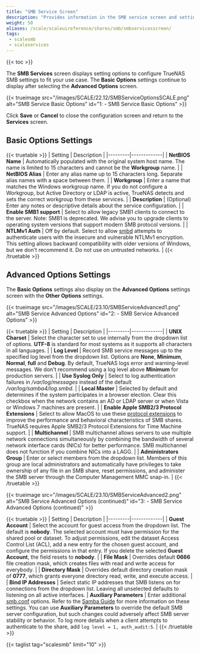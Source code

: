 ```yaml
---
title: "SMB Service Screen"
description: "Provides information in the SMB service screen and settings."
weight: 50
aliases: /scale/scaleuireference/shares/smb/smbservicesscreen/
tags:
 - scalesmb
 - scaleservices
---
```


{{< toc >}}

The **SMB Services** screen displays setting options to configure TrueNAS SMB settings to fit your use case.
The **Basic Options** settings continue to display after selecting the **Advanced Options** screen.

{{< trueimage src="/images/SCALE/22.12/SMBServiceOptionsSCALE.png" alt="SMB Service Basic Options" id="1: - SMB Service Basic Options" >}}

Click **Save** or **Cancel** to close the configuration screen and return to the **Services** screen.

## Basic Options Settings

{{< truetable >}}
| Setting | Description |
|---------|-------------|
| **NetBIOS Name** | Automatically populated with the original system host name. The name is limited to 15 characters and cannot be the **Workgroup** name. |
| **NetBIOS Alias** | Enter any alias name up to 15 characters long. Separate alias names with a space between them. |
| **Workgroup** | Enter a name that matches the Windows workgroup name. If you do not configure a Workgroup, but Active Directory or LDAP is active, TrueNAS detects and sets the correct workgroup from these services. |
| **Description** | (Optional) Enter any notes or descriptive details about the service configuration. |
| **Enable SMB1 support** | Select to allow legacy SMB1 clients to connect to the server. Note: SMB1 is deprecated. We advise you to upgrade clients to operating system versions that support modern SMB protocol versions. |
| **NTLMv1 Auth** | Off by default. Select to allow [smbd](https://www.samba.org/samba/docs/current/man-html/smbd.8.html) attempts to authenticate users with the insecure and vulnerable NTLMv1 encryption. This setting allows backward compatibility with older versions of Windows, but we don't recommend it. Do not use on untrusted networks. |
{{< /truetable >}}

## Advanced Options Settings
The **Basic Options** settings also display on the **Advanced Options** settings screen with the **Other Options** settings.

{{< trueimage src="/images/SCALE/23.10/SMBServiceAdvanced1.png" alt="SMB Service Advanced Options" id="2: - SMB Service Advanced Options" >}}

{{< truetable >}}
| Setting | Description |
|---------|-------------|
| **UNIX Charset** | Select the character set to use internally from the dropdown list of options. **UTF-8** is standard for most systems as it supports all characters in all languages. |
| **Log Level** | Record SMB service messages up to the specified log level from the dropdown list. Options are **None**, **Minimum**, **Normal**, **full** and **Debug**. By default, TrueNAS logs error and warning-level messages. We don't recommend using a log level above **Minimum** for production servers. |
| **Use Syslog Only** | Select to log authentication failures in */var/log/messages* instead of the default */var/log/samba4/log.smbd*. |
| **Local Master** | Selected by default and determines if the system participates in a browser election. Clear this checkbox when the network contains an AD or LDAP server or when Vista or Windows 7 machines are present. |
| **Enable Apple SMB2/3 Protocol Extensions** | Select to allow MacOS to use these [protocol extensions](https://support.apple.com/en-us/HT210803) to improve the performance and behavioral characteristics of SMB shares. TrueNAS requires Apple SMB2/3 Protocol Extensions for Time Machine support. |
| **Multichannel** | SMB multichannel allows servers to use multiple network connections simultaneously by combining the bandwidth of several network interface cards (NICs) for better performance. SMB multichannel does not function if you combine NICs into a LAGG. |
| **Administrators Group** | Enter or select members from the dropdown list. Members of this group are local administrators and automatically have privileges to take ownership of any file in an SMB share, reset permissions, and administer the SMB server through the Computer Management MMC snap-in. |
{{< /truetable >}}

{{< trueimage src="/images/SCALE/23.10/SMBServiceAdvanced2.png" alt="SMB Service Advanced Options (continued)" id="3: - SMB Service Advanced Options (continued)" >}}

{{< truetable >}}
| Setting | Description |
|---------|-------------|
| **Guest Account** | Select the account for guest access from the dropdown list. The default is **nobody**. The selected account must have permission for the shared pool or dataset. To adjust permissions, edit the dataset Access Control List (ACL), add a new entry for the chosen guest account, and configure the permissions in that entry. If you delete the selected **Guest Account**, the field resets to **nobody**. |
| **File Mask** | Overrides default **0666** file creation mask, which creates files with read and write access for everybody. |
| **Directory Mask** | Overrides default directory creation mask of **0777**, which grants everyone directory read, write, and execute access. |
| **Bind IP Addresses** | Select static IP addresses that SMB listens on for connections from the dropdown list. Leaving all unselected defaults to listening on all active interfaces.
| **Auxiliary Parameters** | Enter additional [smb.conf](https://www.samba.org/samba/docs/current/man-html/smb.conf.5.html) options. Refer to the [Samba Guide](http://www.oreilly.com/openbook/samba/book/appb_02.html) for more information on these settings. You can use **Auxiliary Parameters** to override the default SMB server configuration, but such changes could adversely affect SMB server stability or behavior. To log more details when a client attempts to authenticate to the share, add `log level = 1, auth_audit:5`. |
{{< /truetable >}}

{{< taglist tag="scalesmb" limit="10" >}}
